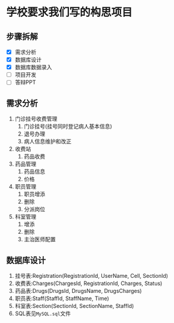 # 学校要求我们写的构思项目

## 步骤拆解

- [x] 需求分析
- [x] 数据库设计
- [x] 数据库数据录入
- [ ] 项目开发
- [ ] 答辩PPT

## 需求分析

1. 门诊挂号收费管理
   1. 门诊挂号(挂号同时登记病人基本信息)
   2. 退号办理
   3. 病人信息维护和改正
2. 收费站
   1. 药品收费
3. 药品管理
   1. 药品信息
   2. 价格
4. 职员管理
   1. 职员增添
   2. 删除
   3. 分派岗位
5. 科室管理
   1. 增添
   2. 删除
   3. 主治医师配置

## 数据库设计

1. 挂号表:Registration(RegistrationId, UserName, Cell, SectionId)
2. 收费表:Charges(ChargesId, RegistrationId, Charges, Status)
3. 药品表:Drugs(DrugsId, DrugsName, DrugsCharges)
4. 职员表:Staff(StaffId, StaffName, Time)
5. 科室表:Section(SectionId, SectionName, StaffId)
6. SQL表见`MySQL.sql`文件

